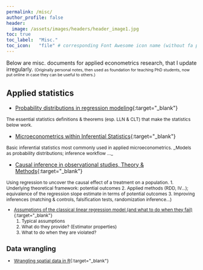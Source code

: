 ```yaml
---
permalink: /misc/
author_profile: false
header:
  image: /assets/images/headers/header_image1.jpg
toc: true
toc_label: 	"Misc."
toc_icon: 	"file" # corresponding Font Awesome icon name (without fa prefix)
---
```


Below are misc. documents for applied econometrics research, that I update irregularly.
<span style="font-size:0.75em;">
    (Originally personal notes, then used as foundation for teaching PhD students, now put online in case they can be useful to others.)
</span>  

## Applied statistics
- [Probability distributions in regression modeling](../docs/proba_theory.pdf){:target="\_blank"}
<span style="font-size:0.85em;">
The essential statistics definitions & theorems (esp. LLN & CLT) that make the statistics below work.
</span>  

- [Microeconometrics within Inferential Statistics](../docs/microeconometrics.pdf){:target="\_blank"}
<span style="font-size:0.85em;">
Basic inferential statistics most commonly used in applied microeconometrics. _Models as probability distributions; inference workflow ..._
</span>  
      
- [Causal inference in observational studies, Theory & Methods](../docs/causal_inference.pdf){:target="\_blank"}
<span style="font-size:0.85em;">
Using regression to uncover the causal effect of a treatment on a population.  
    1. Underlying theoretical framework: potential outcomes
    2. Applied methods (RDD, IV...); equivalence of the regression slope estimate in terms of potential outcomes
    3. Improving inferences (matching & controls, falsification tests, randomization inference...)
  
- [Assumptions of the classical linear regression model (and what to do when they fail)](../docs/CLRM&estimators.pdf){:target="\_blank"}
    1. Typical assumptions
    2. What do they provide? (Estimator properties)
    3. What to do when they are violated?

## Data wrangling

- [Wrangling spatial data in R](../docs/spatialData_R.pdf){:target="\_blank"}
